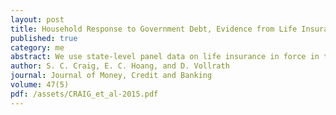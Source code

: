 ```yaml
---
layout: post
title: Household Response to Government Debt, Evidence from Life Insurance Holdings
published: true
category: me
abstract: We use state-level panel data on life insurance in force in the United States and find that a $1 increase in government debt, at either the state or federal level is associated with a $0.96 increase in the face value of the average life insurance holdings per capita for a household in the average state. This increase represents an intention to save that would almost completely offset the government debt in specific states of the world (i.e., if the insured dies). Because this state of the world is rare, the immediate increase in actual savings is only about $0.03, the cost of the additional insurance. We find, in addition, that this response occurs mainly on the intensive margin, meaning that the size of the average life insurance policy increases when government debt increases. Along the extensive margin, we find the number of policies in force falls slightly with federal debt, and rises slightly with state debt increases. The results show altruistic planning in response to changes in government debt that are consistent with Ricardian Equivalence and the long-run neutrality of government debt.
author: S. C. Craig, E. C. Hoang, and D. Vollrath
journal: Journal of Money, Credit and Banking
volume: 47(5)
pdf: /assets/CRAIG_et_al-2015.pdf
---
```

